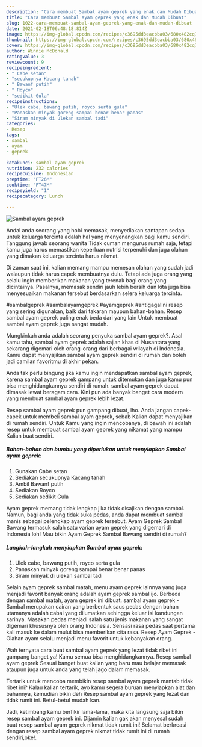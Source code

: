 ```yaml
---
description: "Cara membuat Sambal ayam geprek yang enak dan Mudah Dibuat"
title: "Cara membuat Sambal ayam geprek yang enak dan Mudah Dibuat"
slug: 1022-cara-membuat-sambal-ayam-geprek-yang-enak-dan-mudah-dibuat
date: 2021-02-18T06:48:18.814Z
image: https://img-global.cpcdn.com/recipes/c3695dd3eacbba03/680x482cq70/sambal-ayam-geprek-foto-resep-utama.jpg
thumbnail: https://img-global.cpcdn.com/recipes/c3695dd3eacbba03/680x482cq70/sambal-ayam-geprek-foto-resep-utama.jpg
cover: https://img-global.cpcdn.com/recipes/c3695dd3eacbba03/680x482cq70/sambal-ayam-geprek-foto-resep-utama.jpg
author: Winnie McDonald
ratingvalue: 3
reviewcount: 9
recipeingredient:
- " Cabe setan"
- "secukupnya Kacang tanah"
- " Bawanf putih"
- " Royco"
- "sedikit Gula"
recipeinstructions:
- "Ulek cabe, bawang putih, royco serta gula"
- "Panaskan minyak goreng sampai benar benar panas"
- "Siram minyak di ulekan sambal tadi"
categories:
- Resep
tags:
- sambal
- ayam
- geprek

katakunci: sambal ayam geprek 
nutrition: 232 calories
recipecuisine: Indonesian
preptime: "PT26M"
cooktime: "PT47M"
recipeyield: "1"
recipecategory: Lunch

---
```



![Sambal ayam geprek](https://img-global.cpcdn.com/recipes/c3695dd3eacbba03/680x482cq70/sambal-ayam-geprek-foto-resep-utama.jpg)

Andai anda seorang yang hobi memasak, menyediakan santapan sedap untuk keluarga tercinta adalah hal yang menyenangkan bagi kamu sendiri. Tanggung jawab seorang  wanita Tidak cuman mengurus rumah saja, tetapi kamu juga harus memastikan keperluan nutrisi terpenuhi dan juga olahan yang dimakan keluarga tercinta harus nikmat.

Di zaman  saat ini, kalian memang mampu memesan olahan yang sudah jadi walaupun tidak harus capek membuatnya dulu. Tetapi ada juga orang yang selalu ingin memberikan makanan yang terenak bagi orang yang dicintainya. Pasalnya, memasak sendiri jauh lebih bersih dan kita juga bisa menyesuaikan makanan tersebut berdasarkan selera keluarga tercinta. 

#sambalgeprek #sambalayamgeprek #ayamgeprek #antigagalIni resep yang sering digunakan, baik dari takaran maupun bahan-bahan. Resep sambal ayam geprek paling enak beda dari yang lain Untuk membuat sambal ayam geprek juga sangat mudah.

Mungkinkah anda adalah seorang penyuka sambal ayam geprek?. Asal kamu tahu, sambal ayam geprek adalah sajian khas di Nusantara yang sekarang digemari oleh orang-orang dari berbagai wilayah di Indonesia. Kamu dapat menyajikan sambal ayam geprek sendiri di rumah dan boleh jadi camilan favoritmu di akhir pekan.

Anda tak perlu bingung jika kamu ingin mendapatkan sambal ayam geprek, karena sambal ayam geprek gampang untuk ditemukan dan juga kamu pun bisa menghidangkannya sendiri di rumah. sambal ayam geprek dapat dimasak lewat beragam cara. Kini pun ada banyak banget cara modern yang membuat sambal ayam geprek lebih lezat.

Resep sambal ayam geprek pun gampang dibuat, lho. Anda jangan capek-capek untuk membeli sambal ayam geprek, sebab Kalian dapat menyajikan di rumah sendiri. Untuk Kamu yang ingin mencobanya, di bawah ini adalah resep untuk membuat sambal ayam geprek yang nikamat yang mampu Kalian buat sendiri.

<!--inarticleads1-->

##### Bahan-bahan dan bumbu yang diperlukan untuk menyiapkan Sambal ayam geprek:

1. Gunakan  Cabe setan
1. Sediakan secukupnya Kacang tanah
1. Ambil  Bawanf putih
1. Sediakan  Royco
1. Sediakan sedikit Gula


Ayam geprek memang tidak lengkap jika tidak disajikan dengan sambal. Namun, bagi anda yang tidak suka pedas, anda dapat membuat sambal manis sebagai pelengkap ayam geprek tersebut. Ayam Geprek Sambal Bawang termasuk salah satu varian ayam geprek yang digemari di Indonesia loh! Mau bikin Ayam Geprek Sambal Bawang sendiri di rumah? 

<!--inarticleads2-->

##### Langkah-langkah menyiapkan Sambal ayam geprek:

1. Ulek cabe, bawang putih, royco serta gula
1. Panaskan minyak goreng sampai benar benar panas
1. Siram minyak di ulekan sambal tadi


Selain ayam geprek sambal matah, menu ayam geprek lainnya yang juga menjadi favorit banyak orang adalah ayam geprek sambal ijo. Berbeda dengan sambal matah, ayam geprek ini dibuat. sambal ayam geprek - Sambal merupakan cairan yang berbentuk saus pedas dengan bahan utamanya adalah cabai yang dilumatkan sehingga keluar isi kandungan sarinya. Masakan pedas menjadi salah satu jenis makanan yang sangat digemari khususnya oleh orang Indonesia. Sensasi rasa pedas saat pertama kali masuk ke dalam mulut bisa memberikan cita rasa. Resep Ayam Geprek - Olahan ayam selalu menjadi menu favorit untuk kebanyakan orang. 

Wah ternyata cara buat sambal ayam geprek yang lezat tidak ribet ini gampang banget ya! Kamu semua bisa menghidangkannya. Resep sambal ayam geprek Sesuai banget buat kalian yang baru mau belajar memasak ataupun juga untuk anda yang telah jago dalam memasak.

Tertarik untuk mencoba membikin resep sambal ayam geprek mantab tidak ribet ini? Kalau kalian tertarik, ayo kamu segera buruan menyiapkan alat dan bahannya, kemudian bikin deh Resep sambal ayam geprek yang lezat dan tidak rumit ini. Betul-betul mudah kan. 

Jadi, ketimbang kamu berfikir lama-lama, maka kita langsung saja bikin resep sambal ayam geprek ini. Dijamin kalian gak akan menyesal sudah buat resep sambal ayam geprek nikmat tidak rumit ini! Selamat berkreasi dengan resep sambal ayam geprek nikmat tidak rumit ini di rumah sendiri,oke!.

